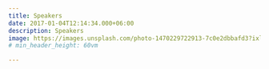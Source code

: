 ```yaml
---
title: Speakers
date: 2017-01-04T12:14:34.000+06:00
description: Speakers
image: https://images.unsplash.com/photo-1470229722913-7c0e2dbbafd3?ixlib=rb-1.2.1&ixid=MnwxMjA3fDB8MHxwaG90by1wYWdlfHx8fGVufDB8fHx8&auto=format&fit=crop&w=1740&q=95
# min_header_height: 60vm

---
```

